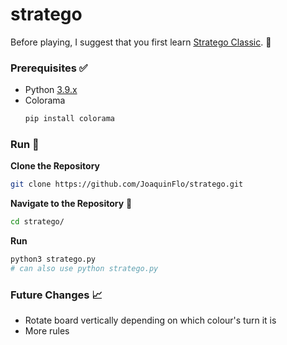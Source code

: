 # stratego
Before playing, I suggest that you first learn [Stratego Classic](https://www.playmonster.com/wp-content/uploads/2018/06/7471_Classic_English_Rules.pdf). :triangular_flag_on_post:

### Prerequisites :white_check_mark:
* Python [3.9.x](https://www.python.org/downloads/)
* Colorama
  ```sh
  pip install colorama
  ```
### Run :running:
**Clone the Repository**
```sh
git clone https://github.com/JoaquinFlo/stratego.git
```
**Navigate to the Repository** :pushpin:
```sh
cd stratego/
```
**Run**
```sh
python3 stratego.py
# can also use python stratego.py
```
### Future Changes :chart_with_upwards_trend:
* Rotate board vertically depending on which colour's turn it is
* More rules
